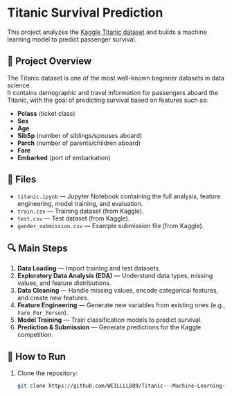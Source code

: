 # Titanic Survival Prediction

This project analyzes the [Kaggle Titanic dataset](https://www.kaggle.com/c/titanic) and builds a machine learning model to predict passenger survival.

## 📌 Project Overview
The Titanic dataset is one of the most well-known beginner datasets in data science.  
It contains demographic and travel information for passengers aboard the Titanic, with the goal of predicting survival based on features such as:
- **Pclass** (ticket class)
- **Sex**
- **Age**
- **SibSp** (number of siblings/spouses aboard)
- **Parch** (number of parents/children aboard)
- **Fare**
- **Embarked** (port of embarkation)

## 📂 Files
- `titanic.ipynb` — Jupyter Notebook containing the full analysis, feature engineering, model training, and evaluation.
- `train.csv` — Training dataset (from Kaggle).
- `test.csv` — Test dataset (from Kaggle).
- `gender_submission.csv` — Example submission file (from Kaggle).

## 🔍 Main Steps
1. **Data Loading** — Import training and test datasets.
2. **Exploratory Data Analysis (EDA)** — Understand data types, missing values, and feature distributions.
3. **Data Cleaning** — Handle missing values, encode categorical features, and create new features.
4. **Feature Engineering** — Generate new variables from existing ones (e.g., `Fare_Per_Person`).
5. **Model Training** — Train classification models to predict survival.
6. **Prediction & Submission** — Generate predictions for the Kaggle competition.

## 🚀 How to Run
1. Clone the repository:
   ```bash
   git clone https://github.com/WEILLLL889/Titanic---Machine-Learning-from-Disaster.git
 
